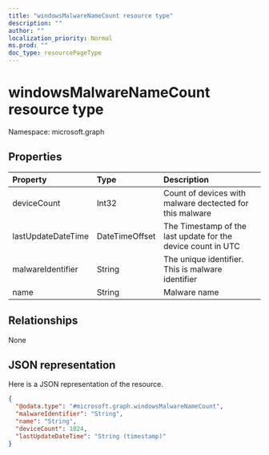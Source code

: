 ```yaml
---
title: "windowsMalwareNameCount resource type"
description: ""
author: ""
localization_priority: Normal
ms.prod: ""
doc_type: resourcePageType
---
```


# windowsMalwareNameCount resource type


Namespace: microsoft.graph



## Properties
|Property|Type|Description|
|:---|:---|:---|
|deviceCount|Int32|Count of devices with malware dectected for this malware|
|lastUpdateDateTime|DateTimeOffset|The Timestamp of the last update for the device count in UTC|
|malwareIdentifier|String|The unique identifier. This is malware identifier|
|name|String|Malware name|

## Relationships
None

## JSON representation
Here is a JSON representation of the resource.
<!-- {
  "blockType": "resource",
  "@odata.type": "microsoft.graph.windowsMalwareNameCount"
}
-->
``` json
{
  "@odata.type": "#microsoft.graph.windowsMalwareNameCount",
  "malwareIdentifier": "String",
  "name": "String",
  "deviceCount": 1024,
  "lastUpdateDateTime": "String (timestamp)"
}
```

